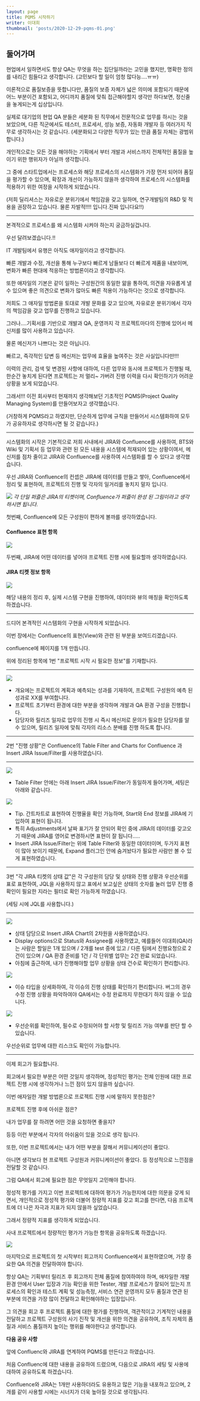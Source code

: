 ```yaml
---
layout: page
title: PQMS 시작하기
writer: 이대희
thumbnail: 'posts/2020-12-29-pqms-01.png'
---
```


## 둘어가며

현업에서 일하면서도 항상 QA는 무엇을 하는 집단일까라는 고민을 했지만, 명확한 정의를 내리긴 힘들다고 생각합니다. (고민보다 할 일이 엄청 많다능....ㅠㅠ)

이론적으로 품질보증을 뜻합니다만, 품질의 보증 자체가 넓은 의미에 포함되기 때문에 어느 부분이건 포함되고, 어디까지 품질에 맞춰 접근해야할지 생각만 하다보면, 정신줄을 놓게되는게 십상입니다.

실제로 대기업의 현업 QA 분들은 세분화 된 직무에서 전문적으로 업무를 하시는 것을 보았으며,
다른 직군에서도 테스터, 프로세서, 성능 보증, 자동화 개발자 등 여러가지 직무로 생각하시는 것 같습니다. (세분화되고 다양한 직무가 있는 만큼 품질 자체는 광범위합니다.)

개인적으로는 모든 것을 해야하는 기획에서 부터 개발과 서비스까지 전체적인 품질을 높이기 위한 행위자가 아닐까 생각합니다.

그 중에 스타트업에서는 프로세스와 해당 프로세스의 시스템화가 가장 먼저 되어야 품질을 평가할 수 있으며, 확장과 개선이 가능하지 않을까 생각하여 프로세스의 시스템화를 적용하기 위한 여정을 시작하게 되었습니다.

(저희 딜리셔스는 자유로운 분위기에서 책임감을 갖고 일하며, 연구개발팀의 R&D 및 적용을 권장하고 있습니다. 물론 자발적!!!! 입니다.진짜 입니다요!!)

---

본격적으로 프로세스를 왜 시스템화 시켜야 하는지 궁금하실겁니다.

우선 달려보겠습니다.!!

IT 개발팀에서 유행은 아직도 애자일이라고 생각합니다.

빠른 개발과 수정, 개선을 통해 누구보다 빠르게 남들보다 더 빠르게 제품을 내보이며, 변화가 빠른 현대에 적응하는 방법론이라고 생각합니다.

또한 애자일의 기본은 같이 일하는 구성원간의 동일한 앎을 통하여, 의견을 자유롭게 낼 수 있으며 좋은 의견으로 변화가 많아도 빠른 적용이 가능하다는 것으로 생각합니다.

저희도 그 애자일 방법론을 토대로 개발 문화를 갖고 있으며, 자유로운 분위기에서 각자의 책임감을 갖고 업무를 진행하고 있습니다.

그러나....기획서를 기반으로 개발과 QA, 운영까지 각 프로젝트마다의 진행에 있어서 메신저를 많이 사용하고 있습니다.

물론 메신저가 나쁘다는 것은 아닙니다.

빠르고, 즉각적인 답변 등 메신저는 업무에 효율을 높여주는 것은 사실입니다만!!!

이력의 관리, 검색 및 변경된 사항에 대하여, 다른 업무와 동시에 프로젝트가 진행될 때, 한순간 놓치게 된다면 프로젝트는 저 멀리~ 가버려 진행 이력을 다시 확인하기가 어려운 상황을 보게 되었습니다.

그래서!!! 이전 회사부터 현재까지 생각해보던 기초적인 PQMS(Project Quality Managing System)를 만들어보자고 생각했습니다.

(거창하게 PQMS라고 하였지만, 단순하게 업무에 규칙을 만들어서 시스템화하여 모두가 공유하자로 생각하시면 될 것 같습니다.)

---

시스템화의 시작은 기본적으로 저희 사내에서 JIRA와 Confluence를 사용하여, BTS와 Wiki 및 기획서 등 업무와 관련 된 모든 내용을 시스템에 적재되어 있는 상황이여서, 
메신저를 점차 줄이고 JIRA와 Confluence를 사용하여 시스템화를 할 수 있다고 생각했습니다.

우선 JIRA와 Confluence의 컨셉은 JIRA에 데이터를 만들고 쌓아, Confluence에서 정리 및 표현하여, 프로젝트의 진행 및 각자의 일거리를 놓치지 말자 입니다.

![](/assets/image/posts/2020-12-29-pqms-01.png)
*각 단일 퍼즐은 JIRA의 티켓이며, Confluence가 퍼즐이 완성 된 그림이라고 생각하시면 됩니다.*

첫번째, Confluence에 모든 구성원이 편하게 볼까를 생각하였습니다.

#### Confluence 표현 항목

![](/assets/image/posts/2020-12-29-pqms-02.png)

두번째, JIRA에 어떤 데이터를 넣어야 프로젝트 진행 시에 필요할까 생각하였습니다.

#### JIRA 티켓 정보 항목

![](/assets/image/posts/2020-12-29-pqms-03.png)

해당 내용의 정리 후, 실제 시스템 구현을 진행하여, 데이터와 뷰의 매칭을 확인하도록 하겠습니다.

---

드디어 본격적인 시스템화의 구현을 시작하게 되었습니다.

이번 장에서는 Confluence의 표현(View)와 관련 된 부분을 보여드리겠습니다.

confluence에 페이지를 1개 만듭니다.

위에 정리된 항목에 1번 "프로젝트 시작 시 필요한 정보"를 기재합니다.

---
![](/assets/image/posts/2020-12-29-pqms-04.png)

- 개요에는 프로젝트의 계획과 예측되는 성과를 기재하여, 프로젝트 구성원의 예측 된 성과로 XX를 부여합니다.
- 프로젝트 초기부터 환경에 대한 부분을 생각하며 개발과 QA 환경 구성을 진행합니다.
- 담당자와 릴리즈 일자로 업무의 진행 시 즉시 메신저로 문의가 필요한 담당자를 알 수 있으며, 릴리즈 일자에 맞춰 각자의 리소스 분배를 진행 하도록 합니다.

---

2번 "진행 상황"은 Confluence의 Table Filter and Charts for Confluence 과 Insert JIRA Issue/Filter를 사용하였습니다.

---

![](/assets/image/posts/2020-12-29-pqms-05.png)

- Table Filter 안에는 아래 Insert JIRA Issue/Filter가 동일하게 들어가며, 세팅은 아래와 같습니다.

![](/assets/image/posts/2020-12-29-pqms-06.png)

- Tip. 간트차트로 표현하여 진행율을 확인 가능하며, Start와 End 정보를 JIRA에 기입하여 표현이 됩니다.
- 특히 Adjustments에서 날짜 표기가 잘 안되어 확인 중에 JIRA의 데이터를 갖고오기 때문에 JIRA를 영어로 변경하시면 표현이 잘 됩니다.....
- Insert JIRA Issue/Filter는 위에 Table Filter와 동일한 데이터이며, 두가지 표현이 많아 보이기 때문에, Expand 플러그인 안에 숨겨놨다가 필요한 사람만 볼 수 있게 표현하였습니다.

---

3번 "각 JIRA 티켓의 상태 값"은 각 구성원의 담당 및 상태와 진행 상황과 우선순위를 표로 표현하여, JQL을 사용하지 않고 표에서 보고싶은 상태의 숫자를 눌러 업무 진행 중 확인이 필요한 지라는 필터로 확인 가능하게 하였습니다.

(세팅 시에 JQL를 사용합니다.)

---

![](/assets/image/posts/2020-12-29-pqms-07.png)

- 상태 담당으로 Insert JIRA Chart의 2차원을 사용하였습니다.
- Display options으로 Status와 Assignee를 사용하였고, 예를들어 이대희(QA)라는 사람은 할일은 1개 있으며 / 2개를 test 중에 있고 / 다른 팀에서 진행요청으로 2건이 있으며 / QA 환경 준비를 1건 / 각 단위별 업무는 2건 완료 되었습니다.
- 아침에 출근하여, 내가 진행해야할 업무 상황을 상태 건수로 확인하기 편리합니다.

![](/assets/image/posts/2020-12-29-pqms-08.png)

- 이슈 타입을 상세화하여, 각 이슈의 진행 상태를 확인하기 편리합니다. 버그의 경우 수정 진행 상황을 파악하여야 QA에서는 수정 완료까지 무한대기 하지 않을 수 있습니다.

![](/assets/image/posts/2020-12-29-pqms-09.png)

- 우선순위를 확인하여, 필수로 수정되어야 할 사항 및 릴리즈 가능 여부를 판단 할 수 있습니다.

우선순위로 업무에 대한 리스크도 확인이 가능합니다.

---

이제 회고가 필요합니다.

회고에서 필요한 부분은 어떤 것일지 생각하며, 정성적인 평가는 전체 인원에 대한 프로젝트 진행 시에 생각하거나 느낀 점이 있지 않을까 싶습니다.

이번 애자일한 개발 방법론으로 프로젝트 진행 시에 말하지 못한점은?

프로젝트 진행 후에 아쉬운 점은?

내가 업무를 잘 하려면 어떤 것을 요청하면 좋을지?

등등 이런 부분에서 각자의 아쉬움이 있을 것으로 생각 됩니다.

또한, 이번 프로젝트에서는 내가 어떤 부분을 잘해서 커뮤니케이션이 좋았다.

아니면 생각보다 현 프로젝트 구성원과 커뮤니케이션이 좋았다. 등 정성적으로 느낀점을 전달할 것 같습니다.

그럼 QA에서 회고에 필요한 점은 무엇일지 고민해야 합니다.

정성적 평가를 가지고 이번 프로젝트에 대하여 평가가 가능한지에 대한 의문을 갖게 되면서, 개인적으로 정성적 평가와 더불어 정량적 지표를 갖고 회고를 한다면, 다음 프로젝트에 더 나은 자극과 지표가 되지 않을까 싶었습니다.

그래서 정량적 지표를 생각하게 되었습니다.

사내 프로젝트에서 정량적인 평가가 가능한 항목을 공유하도록 하겠습니다.

![](/assets/image/posts/2020-12-29-pqms-10.png)

마지막으로 프로젝트의 첫 시작부터 회고까지 Confluence에서 표현하였으며, 가장 중요한 QA 의견을 전달하여야 합니다.

항상 QA는 기획부터 릴리즈 후 회고까지 전체 품질에 참여하여야 하며, 애자일한 개발 환경 안에서 User 입장과 기능 확인을 위한 Tester, 개발 프로세스가 잘되어 있는지 프로세스의 확인과 테스트 계획 및 성능측정, 서비스 연관 운영까지 모두 품질과 연관 된 부분에 의견을 가장 많이 전달하고 확인해야하는 입장입니다.

그 의견을 회고 후 프로젝트 품질에 대한 평가를 진행하여, 객관적이고 기계적인 내용을 전달하고 프로젝트 구성원의 사기 진작 및 개선을 위한 의견을 공유하여, 조직 자체의 품질과 서비스 품질까지 높이는 행위를 해야한다고 생각합니다.

**다음 공유 사항**

앞에 Confluenc와 JIRA를 연계하여 PQMS를 만든다고 하였습니다.

처음 Confluenc에 대한 내용을 공유하여 드렸으며, 다음으로 JIRA의 세팅 및 사용에 대하여 공유하도록 하겠습니다.

Confluence와 JIRA는 1개만 사용하더라도 유용하고 많은 기능을 내포하고 있으며, 2개를 같이 사용할 시에는 시너지가 더욱 높아질 것으로 생각됩니다.
